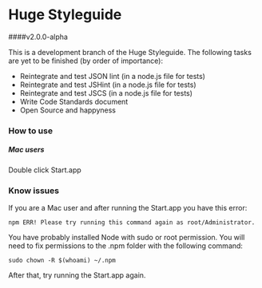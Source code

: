 # Huge Styleguide
  
####v2.0.0-alpha

This is a development branch of the Huge Styleguide. The following tasks are yet to be finished (by order of importance):  

- Reintegrate and test JSON lint (in a node.js file for tests)
- Reintegrate and test JSHint (in a node.js file for tests)
- Reintegrate and test JSCS (in a node.js file for tests)
- Write Code Standards document
- Open Source and happyness
  

### How to use

##### Mac users
Double click Start.app

### Know issues
If you are a Mac user and after running the Start.app you have this error:

```
npm ERR! Please try running this command again as root/Administrator.
```
You have probably installed Node with sudo or root permission. You will need to fix permissions to the .npm folder with the following command:

```
sudo chown -R $(whoami) ~/.npm
```

After that, try running the Start.app again.